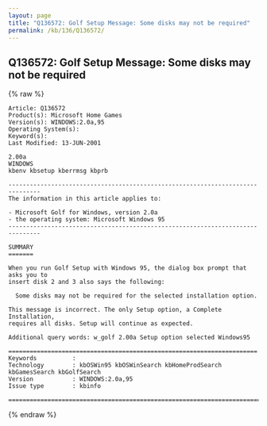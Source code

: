 ```yaml
---
layout: page
title: "Q136572: Golf Setup Message: Some disks may not be required"
permalink: /kb/136/Q136572/
---
```


## Q136572: Golf Setup Message: Some disks may not be required

{% raw %}

	Article: Q136572
	Product(s): Microsoft Home Games
	Version(s): WINDOWS:2.0a,95
	Operating System(s): 
	Keyword(s): 
	Last Modified: 13-JUN-2001
	
	2.00a
	WINDOWS
	kbenv kbsetup kberrmsg kbprb
	
	-------------------------------------------------------------------------------
	The information in this article applies to:
	
	- Microsoft Golf for Windows, version 2.0a 
	- the operating system: Microsoft Windows 95 
	-------------------------------------------------------------------------------
	
	SUMMARY
	=======
	
	When you run Golf Setup with Windows 95, the dialog box prompt that asks you to
	insert disk 2 and 3 also says the following:
	
	  Some disks may not be required for the selected installation option.
	
	This message is incorrect. The only Setup option, a Complete Installation,
	requires all disks. Setup will continue as expected.
	
	Additional query words: w_golf 2.00a Setup option selected Windows95
	
	======================================================================
	Keywords          :  
	Technology        : kbOSWin95 kbOSWinSearch kbHomeProdSearch kbGamesSearch kbGolfSearch
	Version           : WINDOWS:2.0a,95
	Issue type        : kbinfo
	
	=============================================================================
	

{% endraw %}
